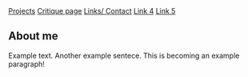<html>
         <a class="nav-link" href="#">Projects</a>
         <a class="nav-link" href="#">Critique page</a>
         <a class="nav-link" href="#">Links/ Contact</a>
         <a class="nav-link" href="#">Link 4</a>
         <a class="nav-link" href="#">Link 5</a>
   
</html>

## About me

Example text. Another example sentece. This is becoming an example paragraph!
